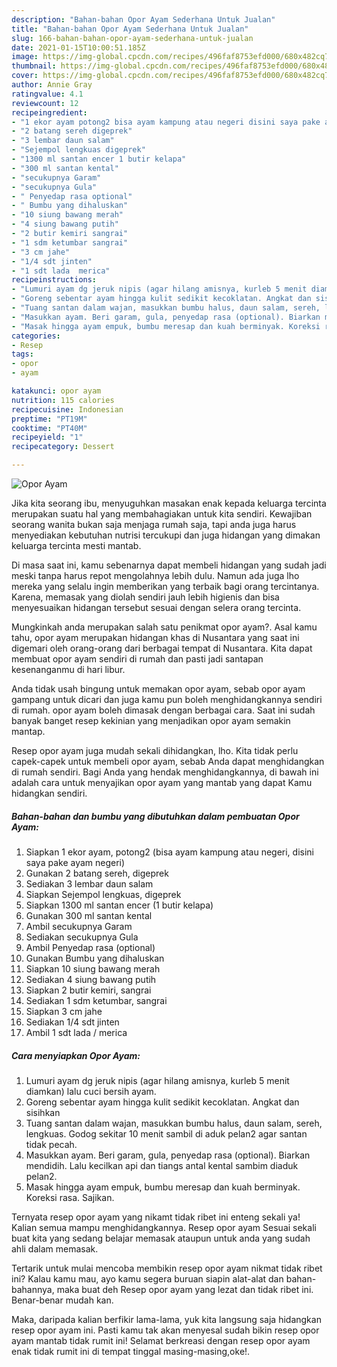 ```yaml
---
description: "Bahan-bahan Opor Ayam Sederhana Untuk Jualan"
title: "Bahan-bahan Opor Ayam Sederhana Untuk Jualan"
slug: 166-bahan-bahan-opor-ayam-sederhana-untuk-jualan
date: 2021-01-15T10:00:51.185Z
image: https://img-global.cpcdn.com/recipes/496faf8753efd000/680x482cq70/opor-ayam-foto-resep-utama.jpg
thumbnail: https://img-global.cpcdn.com/recipes/496faf8753efd000/680x482cq70/opor-ayam-foto-resep-utama.jpg
cover: https://img-global.cpcdn.com/recipes/496faf8753efd000/680x482cq70/opor-ayam-foto-resep-utama.jpg
author: Annie Gray
ratingvalue: 4.1
reviewcount: 12
recipeingredient:
- "1 ekor ayam potong2 bisa ayam kampung atau negeri disini saya pake ayam negeri"
- "2 batang sereh digeprek"
- "3 lembar daun salam"
- "Sejempol lengkuas digeprek"
- "1300 ml santan encer 1 butir kelapa"
- "300 ml santan kental"
- "secukupnya Garam"
- "secukupnya Gula"
- " Penyedap rasa optional"
- " Bumbu yang dihaluskan"
- "10 siung bawang merah"
- "4 siung bawang putih"
- "2 butir kemiri sangrai"
- "1 sdm ketumbar sangrai"
- "3 cm jahe"
- "1/4 sdt jinten"
- "1 sdt lada  merica"
recipeinstructions:
- "Lumuri ayam dg jeruk nipis (agar hilang amisnya, kurleb 5 menit diamkan) lalu cuci bersih ayam."
- "Goreng sebentar ayam hingga kulit sedikit kecoklatan. Angkat dan sisihkan"
- "Tuang santan dalam wajan, masukkan bumbu halus, daun salam, sereh, lengkuas. Godog sekitar 10 menit sambil di aduk pelan2 agar santan tidak pecah."
- "Masukkan ayam. Beri garam, gula, penyedap rasa (optional). Biarkan mendidih. Lalu kecilkan api dan tiangs antal kental sambim diaduk pelan2."
- "Masak hingga ayam empuk, bumbu meresap dan kuah berminyak. Koreksi rasa. Sajikan."
categories:
- Resep
tags:
- opor
- ayam

katakunci: opor ayam 
nutrition: 115 calories
recipecuisine: Indonesian
preptime: "PT19M"
cooktime: "PT40M"
recipeyield: "1"
recipecategory: Dessert

---
```



![Opor Ayam](https://img-global.cpcdn.com/recipes/496faf8753efd000/680x482cq70/opor-ayam-foto-resep-utama.jpg)

Jika kita seorang ibu, menyuguhkan masakan enak kepada keluarga tercinta merupakan suatu hal yang membahagiakan untuk kita sendiri. Kewajiban seorang  wanita bukan saja menjaga rumah saja, tapi anda juga harus menyediakan kebutuhan nutrisi tercukupi dan juga hidangan yang dimakan keluarga tercinta mesti mantab.

Di masa  saat ini, kamu sebenarnya dapat membeli hidangan yang sudah jadi meski tanpa harus repot mengolahnya lebih dulu. Namun ada juga lho mereka yang selalu ingin memberikan yang terbaik bagi orang tercintanya. Karena, memasak yang diolah sendiri jauh lebih higienis dan bisa menyesuaikan hidangan tersebut sesuai dengan selera orang tercinta. 



Mungkinkah anda merupakan salah satu penikmat opor ayam?. Asal kamu tahu, opor ayam merupakan hidangan khas di Nusantara yang saat ini digemari oleh orang-orang dari berbagai tempat di Nusantara. Kita dapat membuat opor ayam sendiri di rumah dan pasti jadi santapan kesenanganmu di hari libur.

Anda tidak usah bingung untuk memakan opor ayam, sebab opor ayam gampang untuk dicari dan juga kamu pun boleh menghidangkannya sendiri di rumah. opor ayam boleh dimasak dengan berbagai cara. Saat ini sudah banyak banget resep kekinian yang menjadikan opor ayam semakin mantap.

Resep opor ayam juga mudah sekali dihidangkan, lho. Kita tidak perlu capek-capek untuk membeli opor ayam, sebab Anda dapat menghidangkan di rumah sendiri. Bagi Anda yang hendak menghidangkannya, di bawah ini adalah cara untuk menyajikan opor ayam yang mantab yang dapat Kamu hidangkan sendiri.

<!--inarticleads1-->

##### Bahan-bahan dan bumbu yang dibutuhkan dalam pembuatan Opor Ayam:

1. Siapkan 1 ekor ayam, potong2 (bisa ayam kampung atau negeri, disini saya pake ayam negeri)
1. Gunakan 2 batang sereh, digeprek
1. Sediakan 3 lembar daun salam
1. Siapkan Sejempol lengkuas, digeprek
1. Siapkan 1300 ml santan encer (1 butir kelapa)
1. Gunakan 300 ml santan kental
1. Ambil secukupnya Garam
1. Sediakan secukupnya Gula
1. Ambil  Penyedap rasa (optional)
1. Gunakan  Bumbu yang dihaluskan
1. Siapkan 10 siung bawang merah
1. Sediakan 4 siung bawang putih
1. Siapkan 2 butir kemiri, sangrai
1. Sediakan 1 sdm ketumbar, sangrai
1. Siapkan 3 cm jahe
1. Sediakan 1/4 sdt jinten
1. Ambil 1 sdt lada / merica




<!--inarticleads2-->

##### Cara menyiapkan Opor Ayam:

1. Lumuri ayam dg jeruk nipis (agar hilang amisnya, kurleb 5 menit diamkan) lalu cuci bersih ayam.
1. Goreng sebentar ayam hingga kulit sedikit kecoklatan. Angkat dan sisihkan
1. Tuang santan dalam wajan, masukkan bumbu halus, daun salam, sereh, lengkuas. Godog sekitar 10 menit sambil di aduk pelan2 agar santan tidak pecah.
1. Masukkan ayam. Beri garam, gula, penyedap rasa (optional). Biarkan mendidih. Lalu kecilkan api dan tiangs antal kental sambim diaduk pelan2.
1. Masak hingga ayam empuk, bumbu meresap dan kuah berminyak. Koreksi rasa. Sajikan.




Ternyata resep opor ayam yang nikamt tidak ribet ini enteng sekali ya! Kalian semua mampu menghidangkannya. Resep opor ayam Sesuai sekali buat kita yang sedang belajar memasak ataupun untuk anda yang sudah ahli dalam memasak.

Tertarik untuk mulai mencoba membikin resep opor ayam nikmat tidak ribet ini? Kalau kamu mau, ayo kamu segera buruan siapin alat-alat dan bahan-bahannya, maka buat deh Resep opor ayam yang lezat dan tidak ribet ini. Benar-benar mudah kan. 

Maka, daripada kalian berfikir lama-lama, yuk kita langsung saja hidangkan resep opor ayam ini. Pasti kamu tak akan menyesal sudah bikin resep opor ayam mantab tidak rumit ini! Selamat berkreasi dengan resep opor ayam enak tidak rumit ini di tempat tinggal masing-masing,oke!.

